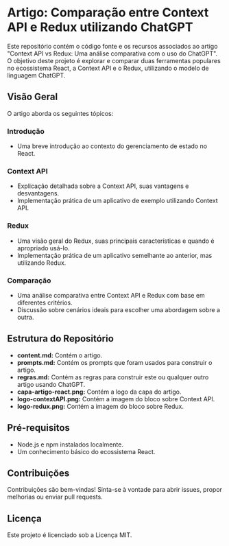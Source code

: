 # Artigo: Comparação entre Context API e Redux utilizando ChatGPT

Este repositório contém o código fonte e os recursos associados ao artigo "Context API vs Redux: Uma análise comparativa com o uso do ChatGPT". O objetivo deste projeto é explorar e comparar duas ferramentas populares no ecossistema React, a Context API e o Redux, utilizando o modelo de linguagem ChatGPT.

## Visão Geral
O artigo aborda os seguintes tópicos:

### Introdução
+ Uma breve introdução ao contexto do gerenciamento de estado no React.

### Context API
+ Explicação detalhada sobre a Context API, suas vantagens e desvantagens.
+ Implementação prática de um aplicativo de exemplo utilizando Context API.

### Redux
+ Uma visão geral do Redux, suas principais características e quando é apropriado usá-lo.
+ Implementação prática de um aplicativo semelhante ao anterior, mas utilizando Redux.

### Comparação
+ Uma análise comparativa entre Context API e Redux com base em diferentes critérios.
+ Discussão sobre cenários ideais para escolher uma abordagem sobre a outra.

## Estrutura do Repositório
+ **content.md:** Contém o artigo.
+ **prompts.md:** Contém os prompts que foram usados para construir o artigo.
+ **regras.md:** Contém as regras para construir este ou qualquer outro artigo usando ChatGPT.
+ **capa-artigo-react.png:** Contém a logo da capa do artigo.
+ **logo-contextAPI.png:** Contém a imagem do bloco sobre Context API.
+ **logo-redux.png:** Contém a imagem do bloco sobre Redux.

## Pré-requisitos
+ Node.js e npm instalados localmente.
+ Um conhecimento básico do ecossistema React.

## Contribuições
Contribuições são bem-vindas! Sinta-se à vontade para abrir issues, propor melhorias ou enviar pull requests.

## Licença
Este projeto é licenciado sob a Licença MIT.